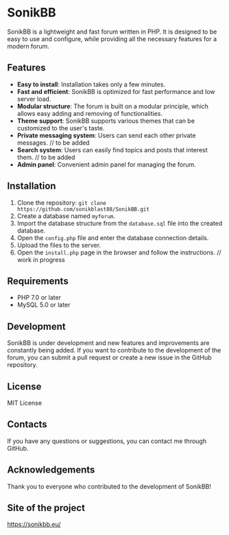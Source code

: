 # SonikBB

SonikBB is a lightweight and fast forum written in PHP. It is designed to be easy to use and configure, while providing all the necessary features for a modern forum.

## Features

*   **Easy to install**: Installation takes only a few minutes.
*   **Fast and efficient**: SonikBB is optimized for fast performance and low server load.
*   **Modular structure**: The forum is built on a modular principle, which allows easy adding and removing of functionalities.
*   **Theme support**: SonikBB supports various themes that can be customized to the user's taste.
*   **Private messaging system**: Users can send each other private messages. // to be added
*   **Search system**: Users can easily find topics and posts that interest them. // to be added
*   **Admin panel**: Convenient admin panel for managing the forum.

## Installation

1.  Clone the repository: `git clone https://github.com/sonikblast88/SonikBB.git`
2.  Create a database named `myforum`.
3.  Import the database structure from the `database.sql` file into the created database.
4.  Open the `config.php` file and enter the database connection details.
5.  Upload the files to the server.
6.  Open the `install.php` page in the browser and follow the instructions. // work in progress

## Requirements

*   PHP 7.0 or later
*   MySQL 5.0 or later

## Development

SonikBB is under development and new features and improvements are constantly being added. If you want to contribute to the development of the forum, you can submit a pull request or create a new issue in the GitHub repository.

## License

MIT License

## Contacts

If you have any questions or suggestions, you can contact me through GitHub.

## Acknowledgements

Thank you to everyone who contributed to the development of SonikBB!

## Site of the project
https://sonikbb.eu/
